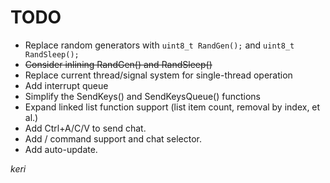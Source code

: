 # TODO

- Replace random generators with `uint8_t RandGen();` and `uint8_t RandSleep();`
- ~~Consider inlining RandGen() and RandSleep()~~
- Replace current thread/signal system for single-thread operation
- Add interrupt queue
- Simplify the SendKeys() and SendKeysQueue() functions
- Expand linked list function support (list item count, removal by index, et al.)
- Add Ctrl+A/C/V to send chat.
- Add / command support and chat selector.
- Add auto-update.

*keri*

